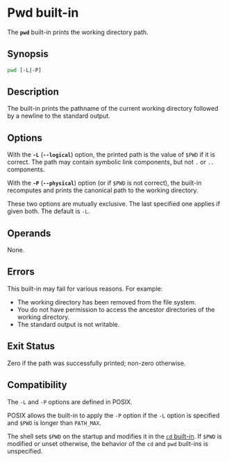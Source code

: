 # Pwd built-in

The **`pwd`** built-in prints the working directory path.

## Synopsis

```sh
pwd [-L|-P]
```

## Description

The built-in prints the pathname of the current working directory followed
by a newline to the standard output.

## Options

With the **`-L`** (**`--logical`**) option, the printed path is the value of `$PWD` if it is correct. The path may contain symbolic link components, but not `.` or `..` components.

With the **`-P`** (**`--physical`**) option (or if `$PWD` is not correct),
the built-in recomputes and prints the canonical path to the working
directory.

These two options are mutually exclusive. The last specified one applies if
given both. The default is `-L`.

## Operands

None.

## Errors

This built-in may fail for various reasons. For example:

- The working directory has been removed from the file system.
- You do not have permission to access the ancestor directories of the working directory.
- The standard output is not writable.

## Exit Status

Zero if the path was successfully printed; non-zero otherwise.

## Compatibility

The `-L` and `-P` options are defined in POSIX.

POSIX allows the built-in to apply the `-P` option if the `-L` option is
specified and `$PWD` is longer than `PATH_MAX`.

The shell sets `$PWD` on the startup and modifies it in the [`cd` built-in](cd.md). If `$PWD` is modified or unset otherwise, the behavior of the `cd` and `pwd` built-ins is unspecified.
